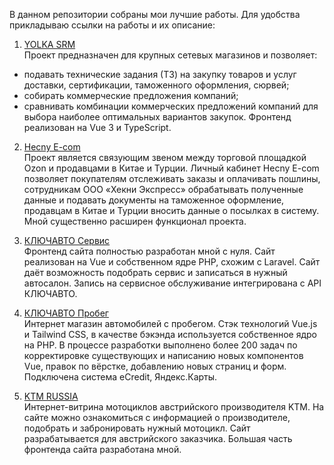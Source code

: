 ﻿В данном репозитории собраны мои лучшие работы.
Для удобства прикладываю ссылки на работы и их описание:

1. <a href="https://test.srm.yolka.io/" target="_blank">YOLKA SRM</a></br>
Проект предназначен для крупных сетевых магазинов и позволяет:
-	подавать технические задания (ТЗ) на закупку товаров и услуг доставки, сертификации, таможенного оформления, сюрвей;
-	собирать коммерческие предложения компаний;
-	сравнивать комбинации коммерческих предложений компаний для выбора наиболее оптимальных вариантов закупок. 
Фронтенд реализован на Vue 3 и TypeScript.

2. <a href="https://e-com.hecny.ru/" target="_blank">Hecny E-com</a></br>
Проект является связующим звеном между торговой площадкой Ozon и продавцами в Китае и Турции. 
Личный кабинет Hecny E-com позволяет покупателям отслеживать заказы и оплачивать пошлины, сотрудникам ООО «Хекни Экспресс» обрабатывать полученные данные и подавать документы на таможенное оформление, продавцам в Китае и Турции вносить данные о посылках в систему.
Мной существенно расширен функционал проекта.

3. <a href="https://service-keyauto.ru/" target="_blank">КЛЮЧАВТО Сервис</a></br>
Фронтенд сайта полностью разработан мной с нуля. Сайт реализован на Vue и собственном ядре PHP, схожим с Laravel. Сайт даёт возможность подобрать сервис и записаться в нужный автосалон. Запись на сервисное обслуживание интегрирована с API КЛЮЧАВТО. 

4. <a href="https://keyauto-probeg.ru/" target="_blank">КЛЮЧАВТО Пробег</a></br>
Интернет магазин автомобилей с пробегом. Стэк технологий Vue.js и Tailwind CSS, в качестве бэкэнда используется собственное ядро на PHP.
В процессе разработки выполнено более 200 задач по корректировке существующих и написанию новых компонентов Vue, правок по вёрстке, добавлению новых страниц и форм.
Подключена система eCredit, Яндекс.Карты.

5. <a href="https://ktm-rus.ru/" target="_blank">KTM RUSSIA</a></br>
Интернет-витрина мотоциклов австрийского производителя KTM. На сайте можно ознакомиться с информацией о производителе, подобрать и забронировать нужный мотоцикл. Сайт разрабатывается для австрийского заказчика. Большая часть фронтенда сайта разработана мной.
